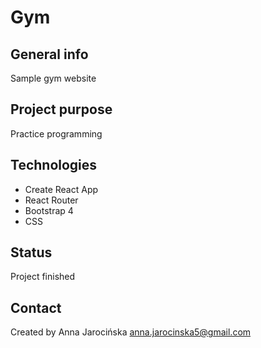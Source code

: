 # Gym

## General info
Sample gym website 

## Project purpose
Practice programming

## Technologies
- Create React App
- React Router
- Bootstrap 4
- CSS

## Status
Project finished

## Contact
Created by Anna Jarocińska 
anna.jarocinska5@gmail.com


